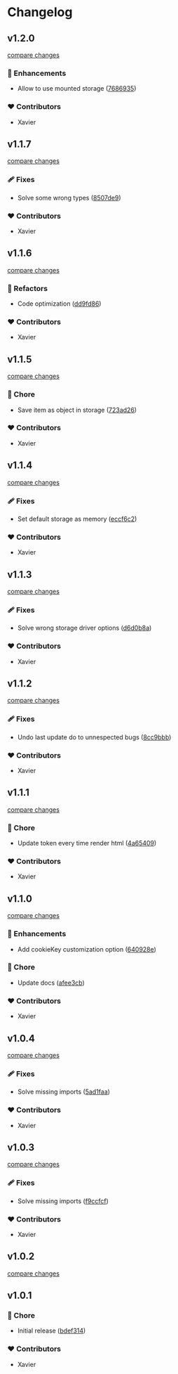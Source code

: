 # Changelog


## v1.2.0

[compare changes](https://github.com/xarenas107/nuxt-uncsrf/compare/v1.1.7...v1.2.0)

### 🚀 Enhancements

- Allow to use mounted storage ([7686935](https://github.com/xarenas107/nuxt-uncsrf/commit/7686935))

### ❤️ Contributors

- Xavier

## v1.1.7

[compare changes](https://github.com/xarenas107/nuxt-uncsrf/compare/v1.1.6...v1.1.7)

### 🩹 Fixes

- Solve some wrong types ([8507de9](https://github.com/xarenas107/nuxt-uncsrf/commit/8507de9))

### ❤️ Contributors

- Xavier

## v1.1.6

[compare changes](https://github.com/xarenas107/nuxt-uncsrf/compare/v1.1.5...v1.1.6)

### 💅 Refactors

- Code optimization ([dd9fd86](https://github.com/xarenas107/nuxt-uncsrf/commit/dd9fd86))

### ❤️ Contributors

- Xavier

## v1.1.5

[compare changes](https://github.com/xarenas107/nuxt-uncsrf/compare/v1.1.4...v1.1.5)

### 🏡 Chore

- Save item as object in storage ([723ad26](https://github.com/xarenas107/nuxt-uncsrf/commit/723ad26))

### ❤️ Contributors

- Xavier

## v1.1.4

[compare changes](https://github.com/xarenas107/nuxt-uncsrf/compare/v1.1.3...v1.1.4)

### 🩹 Fixes

- Set default storage as memory ([eccf6c2](https://github.com/xarenas107/nuxt-uncsrf/commit/eccf6c2))

### ❤️ Contributors

- Xavier

## v1.1.3

[compare changes](https://github.com/xarenas107/nuxt-uncsrf/compare/v1.1.2...v1.1.3)

### 🩹 Fixes

- Solve wrong storage driver options ([d6d0b8a](https://github.com/xarenas107/nuxt-uncsrf/commit/d6d0b8a))

### ❤️ Contributors

- Xavier

## v1.1.2

[compare changes](https://github.com/xarenas107/nuxt-uncsrf/compare/v1.1.1...v1.1.2)

### 🩹 Fixes

- Undo last update do to unnespected bugs ([8cc9bbb](https://github.com/xarenas107/nuxt-uncsrf/commit/8cc9bbb))

### ❤️ Contributors

- Xavier

## v1.1.1

[compare changes](https://github.com/xarenas107/nuxt-uncsrf/compare/v1.1.0...v1.1.1)

### 🏡 Chore

- Update token every time render html ([4a65409](https://github.com/xarenas107/nuxt-uncsrf/commit/4a65409))

### ❤️ Contributors

- Xavier

## v1.1.0

[compare changes](https://github.com/xarenas107/nuxt-uncsrf/compare/v1.0.4...v1.1.0)

### 🚀 Enhancements

- Add cookieKey customization option ([640928e](https://github.com/xarenas107/nuxt-uncsrf/commit/640928e))

### 🏡 Chore

- Update docs ([afee3cb](https://github.com/xarenas107/nuxt-uncsrf/commit/afee3cb))

### ❤️ Contributors

- Xavier

## v1.0.4

[compare changes](https://github.com/xarenas107/nuxt-uncsrf/compare/v1.0.3...v1.0.4)

### 🩹 Fixes

- Solve missing imports ([5ad1faa](https://github.com/xarenas107/nuxt-uncsrf/commit/5ad1faa))

### ❤️ Contributors

- Xavier

## v1.0.3

[compare changes](https://github.com/xarenas107/nuxt-uncsrf/compare/v1.0.2...v1.0.3)

### 🩹 Fixes

- Solve missing imports ([f9ccfcf](https://github.com/xarenas107/nuxt-uncsrf/commit/f9ccfcf))

### ❤️ Contributors

- Xavier

## v1.0.2

[compare changes](https://github.com/xarenas107/nuxt-uncsrf/compare/v1.0.1...v1.0.2)

## v1.0.1


### 🏡 Chore

- Initial release ([bdef314](https://github.com/xarenas107/nuxt-uncsrf/commit/bdef314))

### ❤️ Contributors

- Xavier

